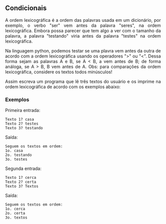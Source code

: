 ## Condicionais

<p style="text-align: justify"> 
A ordem lexicográfica é a ordem das palavras usada em um dicionário, por exemplo, o verbo "ser" vem antes da palavra "seres", na ordem lexicográfica. Embora possa parecer que tem algo a ver com o tamanho da palavra, a palavra "testando" viria antes da palavra "testes" na ordem lexicográfica. 
</div>

<p style="text-align: justify"> 
Na linguagem python, podemos testar se uma plavra vem antes da outra de acordo com a ordem lexicográfica usando os operadores ">" ou "<". Dessa forma sejam as palavras A e B, se A < B, a vem antes de B; de forma análoga, se A > B, B vem antes de A. Obs: para comparações da ordem lexicográfica, considere os textos todos minúsculos!
</div>

<p style="text-align: justify"> 
Assim escreva um programa que lê três textos do usuário e os imprime na ordem lexicográfica de acordo com os exemplos abaixo:
</p>

### Exemplos

Primeira entrada:

```
Texto 1? casa
Texto 2? testes
Texto 3? testando
```

Saída:

```
Seguem os textos em ordem:
1o. casa
2o. testando
3o. testes
```

Segunda entrada:

```
Texto 1? cerca
Texto 2? certa
Texto 3? Textos
```

Saída:

```
Seguem os textos em ordem:
1o. cerca
2o. certa
3o. textos
```
